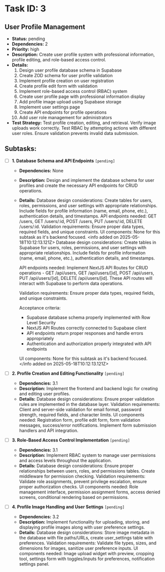 # Task ID: 3

## User Profile Management

- **Status:** pending
- **Dependencies:** 2
- **Priority:** high
- **Description:** Create user profile system with professional information, profile editing, and role-based access control.
- **Details:**
  1. Design user profile database schema in Supabase
  2. Create ZOD schema for user profile validation
  3. Implement profile creation on user registration
  4. Create profile edit form with validation
  5. Implement role-based access control (RBAC) system
  6. Create user profile page with professional information display
  7. Add profile image upload using Supabase storage
  8. Implement user settings page
  9. Create API endpoints for profile operations
  10. Add user role management for administrators
- **Test Strategy:**
  Test profile creation, editing, and retrieval. Verify image uploads work correctly. Test RBAC by attempting actions with different user roles. Ensure validation prevents invalid data submission.

## Subtasks:

- [ ] **1. Database Schema and API Endpoints** `[pending]`

  - **Dependencies:** None
  - **Description:** Design and implement the database schema for user profiles and create the necessary API endpoints for CRUD operations.
  - **Details:**
    Database design considerations: Create tables for users, roles, permissions, and user settings with appropriate relationships. Include fields for profile information (name, email, phone, etc.), authentication details, and timestamps. API endpoints needed: GET /users, GET /users/:id, POST /users, PUT /users/:id, DELETE /users/:id. Validation requirements: Ensure proper data types, required fields, and unique constraints. UI components: None for this subtask as it's backend focused.
    <info added on 2025-05-18T10:12:13.121Z>
    Database design considerations: Create tables in Supabase for users, roles, permissions, and user settings with appropriate relationships. Include fields for profile information (name, email, phone, etc.), authentication details, and timestamps.

    API endpoints needed: Implement NextJS API Routes for CRUD operations - GET /api/users, GET /api/users/[id], POST /api/users, PUT /api/users/[id], DELETE /api/users/[id]. These API routes will interact with Supabase to perform data operations.

    Validation requirements: Ensure proper data types, required fields, and unique constraints.

    Acceptance criteria:

    - Supabase database schema properly implemented with Row Level Security
    - NextJS API Routes correctly connected to Supabase client
    - API endpoints return proper responses and handle errors appropriately
    - Authentication and authorization properly integrated with API endpoints

    UI components: None for this subtask as it's backend focused.
    </info added on 2025-05-18T10:12:13.121Z>

- [ ] **2. Profile Creation and Editing Functionality** `[pending]`

  - **Dependencies:** 3.1
  - **Description:** Implement the frontend and backend logic for creating and editing user profiles.
  - **Details:**
    Database design considerations: Ensure proper validation rules are implemented in the database layer. Validation requirements: Client and server-side validation for email format, password strength, required fields, and character limits. UI components needed: Registration form, profile edit form, form validation messages, success/error notifications. Implement form submission handlers and API integration.

- [ ] **3. Role-Based Access Control Implementation** `[pending]`

  - **Dependencies:** 3.1
  - **Description:** Implement RBAC system to manage user permissions and access levels throughout the application.
  - **Details:**
    Database design considerations: Ensure proper relationships between users, roles, and permissions tables. Create middleware for permission checking. Validation requirements: Validate role assignments, prevent privilege escalation, ensure proper authorization checks. UI components needed: Role management interface, permission assignment forms, access denied screens, conditional rendering based on permissions.

- [ ] **4. Profile Image Handling and User Settings** `[pending]`
  - **Dependencies:** 3.2
  - **Description:** Implement functionality for uploading, storing, and displaying profile images along with user preference settings.
  - **Details:**
    Database design considerations: Store image metadata in the database with file paths/URLs, create user_settings table with preferences. Validation requirements: Validate file types, sizes, and dimensions for images, sanitize user preference inputs. UI components needed: Image upload widget with preview, cropping tool, settings form with toggles/inputs for preferences, notification settings panel.
